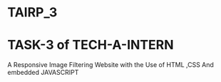 # TAIRP_3
# TASK-3 of TECH-A-INTERN
A Responsive Image Filtering Website with the Use of HTML ,CSS And embedded JAVASCRIPT
